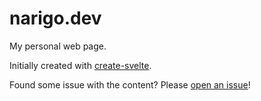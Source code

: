 # narigo.dev

My personal web page.

Initially created with [create-svelte](https://github.com/sveltejs/kit/tree/master/packages/create-svelte).

Found some issue with the content? Please [open an issue](https://github.com/Narigo/narigo.dev/issues/new)!
